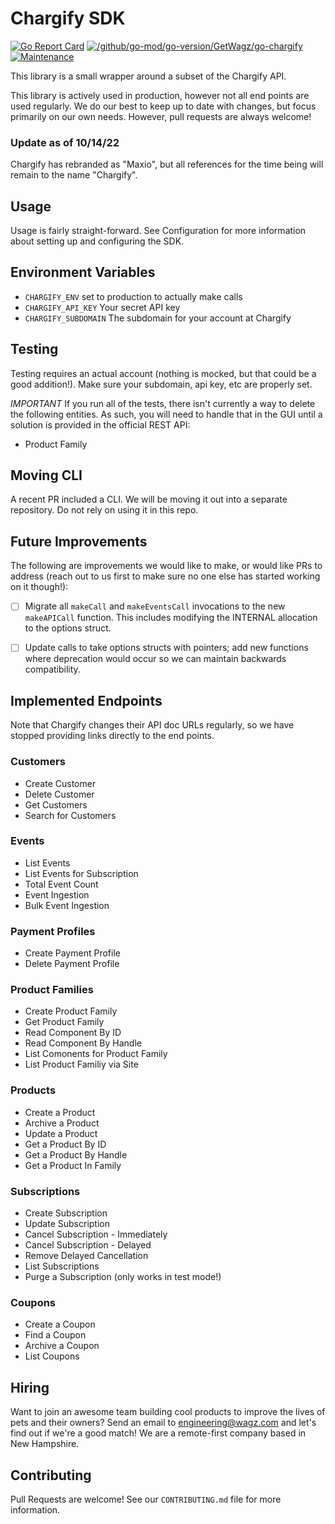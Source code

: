 # Chargify SDK

[![Go Report Card](https://goreportcard.com/badge/github.com/GetWagz/go-chargify)](https://goreportcard.com/report/github.com/GetWagz/go-chargify)
[![/github/go-mod/go-version/GetWagz/go-chargify](https://img.shields.io/github/go-mod/go-version/gomods/athens.svg)](https://github.com/go-mod/go-version/GetWagz/go-chargify)
[![Maintenance](https://img.shields.io/badge/Maintained%3F-yes-green.svg)](https://GitHub.com/Naereen/StrapDown.js/graphs/commit-activity)

This library is a small wrapper around a subset of the Chargify API.

This library is actively used in production, however not all end points are used regularly. We do our best to keep up to date with changes, but focus primarily on our own
needs. However, pull requests are always welcome!

### Update as of 10/14/22
Chargify has rebranded as "Maxio", but all references for the time being will remain to the name "Chargify".

## Usage

Usage is fairly straight-forward. See Configuration for more information about setting up and configuring the SDK.

## Environment Variables

* `CHARGIFY_ENV` set to production to actually make calls
* `CHARGIFY_API_KEY` Your secret API key
* `CHARGIFY_SUBDOMAIN` The subdomain for your account at Chargify

## Testing

Testing requires an actual account (nothing is mocked, but that could be a good addition!). Make sure your subdomain, api key, etc are properly set.

*IMPORTANT* If you run all of the tests, there isn't currently a way to delete the following entities. As such, you will need to handle that in the GUI until
a solution is provided in the official REST API:

* Product Family

## Moving CLI

A recent PR included a CLI. We will be moving it out into a separate repository. Do not rely on using it in this repo.

## Future Improvements

The following are improvements we would like to make, or would like PRs to address (reach out to us first to make sure no one else has started working on it though!):

* [ ] Migrate all `makeCall` and `makeEventsCall` invocations to the new `makeAPICall` function. This includes modifying the INTERNAL allocation to the options struct.

* [ ] Update calls to take options structs with pointers; add new functions where deprecation would occur so we can maintain backwards compatibility.

## Implemented Endpoints

Note that Chargify changes their API doc URLs regularly, so we have stopped providing links directly to the end points.

### Customers

* Create Customer
* Delete Customer
* Get Customers
* Search for Customers

### Events

* List Events
* List Events for Subscription
* Total Event Count
* Event Ingestion
* Bulk Event Ingestion

### Payment Profiles

* Create Payment Profile
* Delete Payment Profile

### Product Families

* Create Product Family
* Get Product Family
* Read Component By ID
* Read Component By Handle
* List Comonents for Product Family
* List Product Familiy via Site

### Products

* Create a Product
* Archive a Product
* Update a Product
* Get a Product By ID
* Get a Product By Handle
* Get a Product In Family

### Subscriptions

* Create Subscription
* Update Subscription
* Cancel Subscription - Immediately
* Cancel Subscription - Delayed
* Remove Delayed Cancellation
* List Subscriptions
* Purge a Subscription (only works in test mode!)

### Coupons

* Create a Coupon
* Find a Coupon
* Archive a Coupon
* List Coupons

## Hiring

Want to join an awesome team building cool products to improve the lives of pets and their owners? Send an email to engineering@wagz.com and let's find out if we're a good match! We are a remote-first company based in New Hampshire.

## Contributing

Pull Requests are welcome! See our `CONTRIBUTING.md` file for more information.
